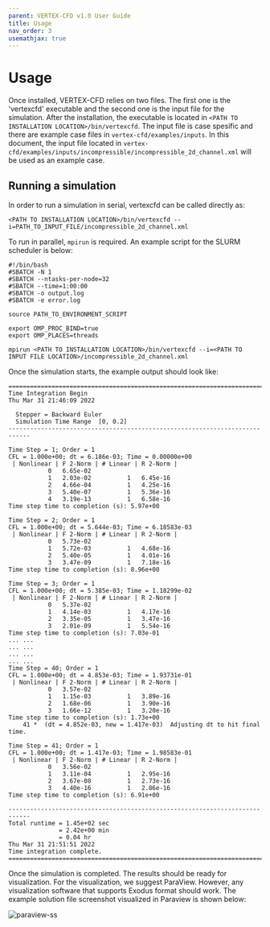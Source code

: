 ```yaml
---
parent: VERTEX-CFD v1.0 User Guide
title: Usage
nav_order: 3
usemathjax: true
---
```


# Usage

Once installed, VERTEX-CFD relies on two files. The first one is the 'vertexcfd' executable and the second one is the input file for the simulation. After the installation, the executable is located in `<PATH TO INSTALLATION LOCATION>/bin/vertexcfd`. The input file is case spesific and there are example case files in `vertex-cfd/examples/inputs`. In this document, the input file located in `vertex-cfd/examples/inputs/incompressible/incompressible_2d_channel.xml` will be used as an example case. 

## Running a simulation
In order to run a simulation in serial, vertexcfd can be called directly as:

```
<PATH TO INSTALLATION LOCATION>/bin/vertexcfd --i=PATH_TO_INPUT_FILE/incompressible_2d_channel.xml
```
To run in parallel, `mpirun` is required. An example script for the SLURM scheduler is below:
```
#!/bin/bash
#SBATCH -N 1
#SBATCH --ntasks-per-node=32
#SBATCH --time=1:00:00
#SBATCH -o output.log
#SBATCH -e error.log

source PATH_TO_ENVIRONMENT_SCRIPT
                                                                                                         
export OMP_PROC_BIND=true
export OMP_PLACES=threads

mpirun <PATH TO INSTALLATION LOCATION>/bin/vertexcfd --i=<PATH TO INPUT FILE LOCATION>/incompressible_2d_channel.xml
```
Once the simulation starts, the example output should look like:
```
============================================================================
Time Integration Begin
Thu Mar 31 21:46:09 2022

  Stepper = Backward Euler
  Simulation Time Range  [0, 0.2]
----------------------------------------------------------------------------

Time Step = 1; Order = 1
CFL = 1.000e+00; dt = 6.186e-03; Time = 0.00000e+00
 | Nonlinear | F 2-Norm | # Linear | R 2-Norm |
           0   6.65e-02
           1   2.03e-02          1   6.45e-16
           2   4.66e-04          1   4.25e-16
           3   5.40e-07          1   5.36e-16
           4   3.19e-13          1   6.58e-16
Time step time to completion (s): 5.97e+00

Time Step = 2; Order = 1
CFL = 1.000e+00; dt = 5.644e-03; Time = 6.18583e-03
 | Nonlinear | F 2-Norm | # Linear | R 2-Norm |
           0   5.73e-02
           1   5.72e-03          1   4.68e-16
           2   5.40e-05          1   4.01e-16
           3   3.47e-09          1   7.18e-16
Time step time to completion (s): 8.96e+00

Time Step = 3; Order = 1
CFL = 1.000e+00; dt = 5.385e-03; Time = 1.18299e-02
 | Nonlinear | F 2-Norm | # Linear | R 2-Norm |
           0   5.37e-02
           1   4.14e-03          1   4.17e-16
           2   3.35e-05          1   3.47e-16
           3   2.01e-09          1   5.54e-16
Time step time to completion (s): 7.03e-01
... ...
... ...
... ...
... ...
Time Step = 40; Order = 1
CFL = 1.000e+00; dt = 4.853e-03; Time = 1.93731e-01
 | Nonlinear | F 2-Norm | # Linear | R 2-Norm |
           0   3.57e-02
           1   1.15e-03          1   3.89e-16
           2   1.68e-06          1   3.90e-16
           3   1.66e-12          1   3.20e-16
Time step time to completion (s): 1.73e+00
    41 *  (dt = 4.852e-03, new = 1.417e-03)  Adjusting dt to hit final time.

Time Step = 41; Order = 1
CFL = 1.000e+00; dt = 1.417e-03; Time = 1.98583e-01
 | Nonlinear | F 2-Norm | # Linear | R 2-Norm |
           0   3.56e-02
           1   3.11e-04          1   2.95e-16
           2   3.67e-08          1   2.73e-16
           3   4.40e-16          1   2.86e-16
Time step time to completion (s): 6.91e+00

----------------------------------------------------------------------------
Total runtime = 1.45e+02 sec
              = 2.42e+00 min
              = 0.04 hr
Thu Mar 31 21:51:51 2022
Time integration complete.
============================================================================
```
Once the simulation is completed. The results should be ready for visualization. For the visualization, we suggest ParaView. However, any visualization software that supports Exodus format should work. The example solution file screenshot visualized in Paraview is shown below:

![paraview-ss](https://github.com/user-attachments/assets/75483e4a-cfec-4a51-891f-3b7c72262ba7)

